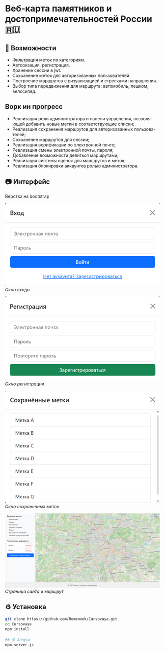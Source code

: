# Веб-карта памятников и достопримечательностей России 🇷🇺

## 🚀 Возможности

- Фильтрация меток по категориям.
- Авторизация, регистрация.
- Хранение сессии в jwt.
- Сохранение меток для авторизованных пользователей.
- Построение маршрутов с визуализацией и стрелками направления.
- Выбор типа передвижения для маршрута: автомобиль, пешком, велосипед.

## Ворк ин прогресс
-	Реализация роли администратора и панели управления, позволя-ющей добавить новые метки в соответствующие списки;
-	Реализация сохранения маршрутов для авторизованных пользова-телей;
-	Сохранение маршрутов для сессии;
-	Реализация верификации по электронной почте;
-	Реализация смены электронной почты, пароля;
-	Добавление возможности делиться маршрутами;
-	Реализация системы оценок для маршрутов и меток;
-	Реализация блокировки аккаунтов ролью администратора.

## 📷 Интерфейс

Верстка на bootstrap

![Окно входа](kartinki/10.png)
*Окно входа*

![Окно регистрации](kartinki/11.png)
*Окно регистрации*

![Окно пользовательских меток](kartinki/12.png)
*Окно сохраненных меток*

![Главная страница](kartinki/9.png)
*Страница сайта и маршрут*

## ⚙️ Установка

```bash
git clone https://github.com/Romenxek/Cursovaya.git
cd Cursovaya
npm install

## ⚙️ Запуск
npm server.js
